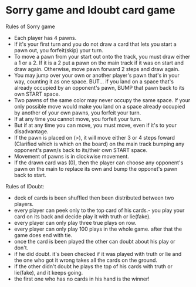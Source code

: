 # Sorry game and Idoubt card game


Rules of Sorry game
- Each player has 4 pawns.
- If it's your first turn and you do not draw a card that lets you start a pawn out, you forfeit(skip) your turn.
- To move a pawn from your start out onto the track, you must draw either a 1 or a 2. If it is a 2 put a pawn on the main track if it was on start and draw again. Otherwise, move pawn forward 2 steps and draw again.
- You may jump over your own or another player's pawn that's in your way, counting it as one space. BUT... if you land on a space that's already occupied by an opponent's pawn, BUMP that pawn back to its own START space.
- Two pawns of the same color may never occupy the same space. If your only possible move would make you land on a space already occupied by another of your own pawns, you forfeit your turn.
- If at any time you cannot move, you forfeit your turn.
- But if at any time you can move, you must move, even if it's to your disadvantage.
- If the pawn is placed on (>), it will move either 3 or 4 steps foward (Clarified which is which on the board) on the main track bumping any opponent's pawn/s back to its/their own START space.
- Movement of pawns is in clockwise movement.
- If the drawn card was (0), then the player can choose any opponent's pawn on the main to replace its own and bump the opponet's pawn back to start.

Rules of IDoubt:
- deck of cards is been shuffled then been distributed between two players.
- every player can peek only to the top card of his cards.- you play your card on its back and decide play it with truth or lie(fake). 
- every player can only play three true plays on row.
- every player can only play 100 plays in the whole game. after that the game does end with tie.
- once the card is been played the other can doubt about his play or don't.
- if he did doubt. it's been checked if it was played with truth or lie and the one who got it wrong takes all the cards on the ground.
- if the other didn't doubt he plays the top of his cards with truth or lie(fake), and it keeps going. 
- the first one who has no cards in his hand is the winner! 
